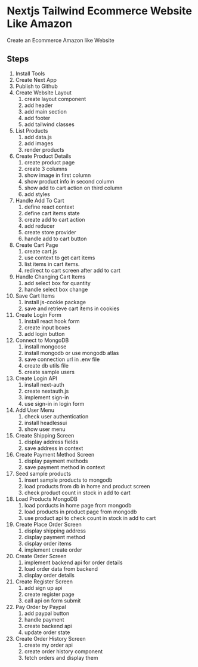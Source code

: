 # Nextjs Tailwind Ecommerce Website Like Amazon

Create an Ecommerce Amazon like Website

## Steps

1. Install Tools
2. Create Next App
3. Publish to Github
4. Create Website Layout
   1. create layout component
   2. add header
   3. add main section
   4. add footer
   5. add tailwind classes
5. List Products
   1. add data.js
   2. add images
   3. render products
6. Create Product Details
   1. create product page
   2. create 3 columns
   3. show image in first column
   4. show product info in second column
   5. show add to cart action on third column
   6. add styles
7. Handle Add To Cart
   1. define react context
   2. define cart items state
   3. create add to cart action
   4. add reducer
   5. create store provider
   6. handle add to cart button
8. Create Cart Page
   1. create cart.js
   2. use context to get cart items
   3. list items in cart items.
   4. redirect to cart screen after add to cart
9. Handle Changing Cart Items
   1. add select box for quantity
   2. handle select box change
10. Save Cart Items
    1. install js-cookie package
    2. save and retrieve cart items in cookies
11. Create Login Form
    1. install react hook form
    2. create input boxes
    3. add login button
12. Connect to MongoDB
    1. install mongoose
    2. install mongodb or use mongodb atlas
    3. save connection url in .env file
    4. create db utils file
    5. create sample users
13. Create Login API
    1. install next-auth
    2. create nextauth.js
    3. implement sign-in
    4. use sign-in in login form
14. Add User Menu
    1. check user authentication
    2. install headlessui
    3. show user menu
15. Create Shipping Screen
    1. display address fields
    2. save address in context
16. Create Payment Method Screen
    1. display payment methods
    2. save payment method in context
17. Seed sample products
    1. insert sample products to mongodb
    2. load products from db in home and product screen
    3. check product count in stock in add to cart
18. Load Products MongoDB
    1. load porducts in home page from mongodb
    2. load products in product page from mongodb
    3. use product api to check count in stock in add to cart
19. Create Place Order Screen
    1. display shipping address
    2. display payment method
    3. display order items
    4. implement create order
20. Create Order Screen
    1. implement backend api for order details
    2. load order data from backend
    3. display order details
21. Create Register Screen
    1. add sign up api
    2. create register page
    3. call api on form submit
22. Pay Order by Paypal
    1. add paypal button
    2. handle payment
    3. create backend api
    4. update order state
23. Create Order History Screen
    1. create my order api
    2. create order history component
    3. fetch orders and display them
